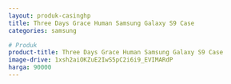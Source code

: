 ```yaml
---
layout: produk-casinghp
title: Three Days Grace Human Samsung Galaxy S9 Case
categories: samsung

# Produk
product-title: Three Days Grace Human Samsung Galaxy S9 Case
image-drive: 1xsh2aiOKZuE2IwS5pC2i6i9_EVIMARdP
harga: 90000
---
```

